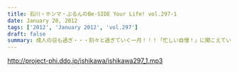 ```yaml
---
title: 石川・ホンマ・ぶるんのBe-SIDE Your Life! vol.297-1
date: January 20, 2012
tags: ['2012', 'January 2012', 'vol.297']
draft: false
summary: 成人の日も過ぎ・・・刻々と過ぎていく一月！！！「忙しい自慢！」に聞こえていたら御免～～～。だって・・・だって・・・と休みを欲しがる人々。貧乏暇無し。NAMAE
---
```


http://project-phi.ddo.jp/ishikawa/ishikawa297_1.mp3
